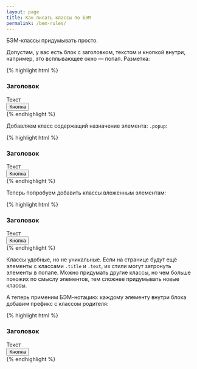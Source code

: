 ```yaml
---
layout: page
title: Как писать классы по БЭМ
permalink: /bem-rules/
---
```


<p>БЭМ-классы придумывать просто. </p>

<p>Допустим, у вас есть блок с заголовком, текстом и кнопкой внутри, например, это всплывающее окно — попап. Разметка:</p>

{% highlight html %}
<div>
  <h3>Заголовок</h3>
  <div>Текст</div>
  <button>Кнопка</button>
</div>
{% endhighlight %}

<p>Добавляем класс содержащий назначение элемента: <code>.popup</code>:</p>

{% highlight html %}
<div class="popup">
  <h3>Заголовок</h3>
  <div>Текст</div>
  <button>Кнопка</button>
</div>
{% endhighlight %}

<p>Теперь попробуем добавить классы вложенным элементам:</p>

{% highlight html %}
<div class="popup">
  <h3 class="title">Заголовок</h3>
  <div class="text">Текст</div>
  <button class="button">Кнопка</button>
</div>
{% endhighlight %}

<p>Классы удобные, но не уникальные. Если на странице будут ещё элементы с классами <code>.title</code> и <code>.text</code>, их стили могут затронуть элементы в попапе. Можно придумать другие классы, но чем больше похожих по смыслу элементов, тем сложнее придумывать новые классы.</p>

<p>А теперь применим БЭМ-нотацию: каждому элементу внутри блока добавим префикс с классом родителя: </p>

{% highlight html %}
<div class="popup">
  <h3 class="popup__title">Заголовок</h3>
  <div class="popup__text">Текст</div>
  <button class="popup__button">Кнопка</button>
</div>
{% endhighlight %}